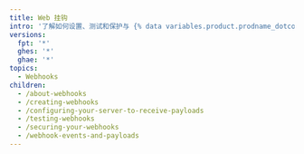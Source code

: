 ```yaml
---
title: Web 挂钩
intro: '了解如何设置、测试和保护与 {% data variables.product.prodname_dotcom %} 集成的 web 挂钩。'
versions:
  fpt: '*'
  ghes: '*'
  ghae: '*'
topics:
  - Webhooks
children:
  - /about-webhooks
  - /creating-webhooks
  - /configuring-your-server-to-receive-payloads
  - /testing-webhooks
  - /securing-your-webhooks
  - /webhook-events-and-payloads
---
```



